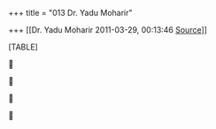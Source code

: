 +++
title = "013 Dr. Yadu Moharir"

+++
[[Dr. Yadu Moharir	2011-03-29, 00:13:46 [Source](https://groups.google.com/g/bvparishat/c/j3Txb5n32Uw)]]



[TABLE]









